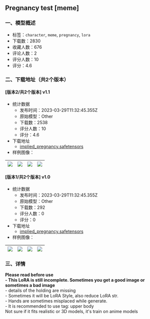 ## Pregnancy test [meme]
### 一、模型概述

- 标签：`character`, `meme`, `pregnancy`, `lora`
- 下载数：2830
- 收藏人数：676
- 评论人数：2
- 评分人数：10
- 评分：4.6

### 二、下载地址（共2个版本）

#### [版本2/共2个版本] v1.1

- 统计数据
  - 发布时间：2023-03-29T11:32:45.355Z
  - 原始模型：Other
  - 下载数：2538
  - 评分人数：10
  - 评分：4.6
- 下载地址
  - [implied_pregnancy.safetensors](https://civitai.com/api/download/models/30630)
- 样例图像：

| <img src="https://image.civitai.com/xG1nkqKTMzGDvpLrqFT7WA/0d743327-3395-4d39-b49d-0a7f146cfc00/width=450/347868.jpeg" /> | <img src="https://image.civitai.com/xG1nkqKTMzGDvpLrqFT7WA/25e09f8a-a7dc-4a6c-9c9a-8d788f7a9d00/width=450/347867.jpeg" /> | <img src="https://image.civitai.com/xG1nkqKTMzGDvpLrqFT7WA/c70660cf-c7c2-4724-6306-ea388fdd2300/width=450/347866.jpeg" /> | <img src="https://image.civitai.com/xG1nkqKTMzGDvpLrqFT7WA/8333e38f-fba0-4690-836a-7c656b37d500/width=450/347889.jpeg" /> |
| ---- | ---- | ---- | ---- |

#### [版本1/共2个版本] v1.0

- 统计数据
  - 发布时间：2023-03-29T11:32:45.355Z
  - 原始模型：Other
  - 下载数：292
  - 评分人数：0
  - 评分：0
- 下载地址
  - [implied_pregnancy.safetensors](https://civitai.com/api/download/models/30553)
- 样例图像：

| <img src="https://image.civitai.com/xG1nkqKTMzGDvpLrqFT7WA/cd0f41ac-990b-4bb8-838a-2f7513b4ae00/width=450/347001.jpeg" /> | <img src="https://image.civitai.com/xG1nkqKTMzGDvpLrqFT7WA/becafe4c-5edc-4e8a-68de-eec8e31ec500/width=450/347005.jpeg" /> | <img src="https://image.civitai.com/xG1nkqKTMzGDvpLrqFT7WA/32690bae-fefc-4783-d2f7-e36dffe3fa00/width=450/347004.jpeg" /> | <img src="https://image.civitai.com/xG1nkqKTMzGDvpLrqFT7WA/54d42fb3-0f3e-4000-c2f7-57cb7b0ebc00/width=450/347003.jpeg" /> |
| ---- | ---- | ---- | ---- |


### 三、详情
<p><strong>Please read before use </strong><br /><strong>- This LoRA is still incomplete. Sometimes you get a good image or sometimes a bad image</strong><br />- details of the holding are missing<br />- Sometimes it will be LoRA Style, also reduce LoRA str.<br />- Hands are sometimes misplaced while generate.<br />- It is recommended to use tag: upper body<br />Not sure if it fits realistic or 3D models, it's train on anime models</p>